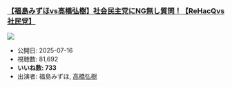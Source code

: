 ### [【福島みずほvs高橋弘樹】社会民主党にNG無し質問！【ReHacQvs社民党】](https://www.youtube.com/watch?v=lakGjhOBAdw)
[![](https://img.youtube.com/vi/lakGjhOBAdw/hqdefault.jpg)](https://www.youtube.com/watch?v=lakGjhOBAdw)
-   公開日: 2025-07-16
-   視聴数: 81,692
-   **いいね数: 733**
-   出演者: 福島みずほ, [高橋弘樹](/rehacq_fan/people/高橋弘樹 "wikilink")
